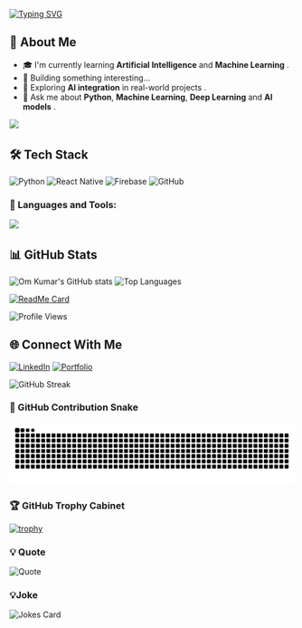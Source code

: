 [![Typing SVG](https://readme-typing-svg.herokuapp.com?font=Fira+Code&size=24&duration=2500&pause=1000&color=00C2FF&width=435&lines=Hi+There!+👋;I'm+Om+Pramod+Kumar;🤖+AI+and+ML+Enthusiast;Always+learning+new+things!;💡+Innovator)](https://git.io/typing-svg)

## 💼 About Me
- 🎓 I'm currently learning **Artificial Intelligence** and **Machine Learning**  .
- 🔭 Building something interesting...
- 🌱 Exploring **AI integration** in real-world projects  .
- 💬 Ask me about **Python**, **Machine Learning**, **Deep Learning** and **AI models**  .

<img src="https://media0.giphy.com/media/v1.Y2lkPTc5MGI3NjExN3ZuZW44eThiam5pNHpydjVxc3h1ODEwenUxYmhyZmM3ejAwYmxuMCZlcD12MV9pbnRlcm5hbF9naWZfYnlfaWQmY3Q9Zw/CVtNe84hhYF9u/giphy.gif" width="150">


## 🛠️ Tech Stack
![Python](https://img.shields.io/badge/Python-3776AB?logo=python&logoColor=white)
![React Native](https://img.shields.io/badge/React_Native-20232A?logo=react&logoColor=61DAFB)
![Firebase](https://img.shields.io/badge/Firebase-FFCA28?logo=firebase&logoColor=black)
![GitHub](https://img.shields.io/badge/GitHub-100000?logo=github&logoColor=white)

### 🧰 Languages and Tools:
<p align="left">
  <img src="https://skillicons.dev/icons?i=python,react,js,html,css,firebase,git,github,linux,vscode" />
</p>


## 📊 GitHub Stats
![Om Kumar's GitHub stats](https://github-readme-stats.vercel.app/api?username=Om-Pramod-Kumar&show_icons=true&theme=tokyonight)
![Top Languages](https://github-readme-stats.vercel.app/api/top-langs/?username=Om-Pramod-Kumar&layout=compact&theme=tokyonight)

[![ReadMe Card](https://github-readme-stats.vercel.app/api/pin/?username=Om-Pramod-Kumar&repo=College-Website&theme=tokyonight)](https://github.com/Om-Pramod-Kumar/College-Website)

![Profile Views](https://komarev.com/ghpvc/?username=Om-Pramod-Kumar&color=blueviolet&style=for-the-badge)



## 🌐 Connect With Me
[![LinkedIn](https://img.shields.io/badge/LinkedIn-0077B5?logo=linkedin&logoColor=white)](https://linkedin.com/in/YOUR_LINKEDIN)
[![Portfolio](https://img.shields.io/badge/Portfolio-000?logo=firefox&logoColor=white)](https://YOUR_PORTFOLIO_LINK)


![GitHub Streak](https://streak-stats.demolab.com?user=Om-Pramod-Kumar&theme=tokyonight)

### 🐍 GitHub Contribution Snake
![Snake animation](https://raw.githubusercontent.com/Om-Pramod-Kumar/Om-Pramod-Kumar/output/snake.svg)





### 🏆 GitHub Trophy Cabinet
[![trophy](https://github-profile-trophy.vercel.app/?username=Om-Pramod-Kumar&theme=tokyonight)](https://github.com/ryo-ma/github-profile-trophy)

### 💡 Quote
![Quote](https://quotes-github-readme.vercel.app/api?type=horizontal&theme=radical)
### 💡Joke
![Jokes Card](https://readme-jokes.vercel.app/api?hideBorder&theme=tokyonight)
